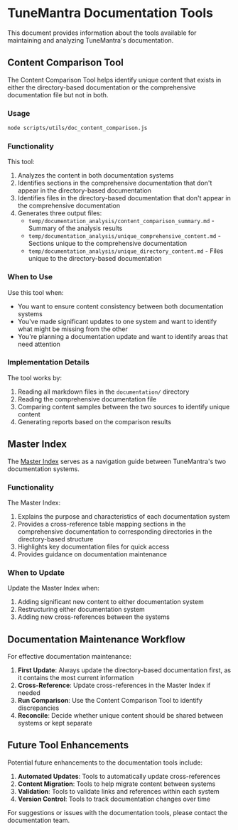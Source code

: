 # TuneMantra Documentation Tools

This document provides information about the tools available for maintaining and analyzing TuneMantra's documentation.

## Content Comparison Tool

The Content Comparison Tool helps identify unique content that exists in either the directory-based documentation or the comprehensive documentation file but not in both.

### Usage

```bash
node scripts/utils/doc_content_comparison.js
```

### Functionality

This tool:

1. Analyzes the content in both documentation systems
2. Identifies sections in the comprehensive documentation that don't appear in the directory-based documentation
3. Identifies files in the directory-based documentation that don't appear in the comprehensive documentation
4. Generates three output files:
   - `temp/documentation_analysis/content_comparison_summary.md` - Summary of the analysis results
   - `temp/documentation_analysis/unique_comprehensive_content.md` - Sections unique to the comprehensive documentation
   - `temp/documentation_analysis/unique_directory_content.md` - Files unique to the directory-based documentation

### When to Use

Use this tool when:

- You want to ensure content consistency between both documentation systems
- You've made significant updates to one system and want to identify what might be missing from the other
- You're planning a documentation update and want to identify areas that need attention

### Implementation Details

The tool works by:

1. Reading all markdown files in the `documentation/` directory
2. Reading the comprehensive documentation file
3. Comparing content samples between the two sources to identify unique content
4. Generating reports based on the comparison results

## Master Index

The [Master Index](../MASTER_INDEX.md) serves as a navigation guide between TuneMantra's two documentation systems.

### Functionality

The Master Index:

1. Explains the purpose and characteristics of each documentation system
2. Provides a cross-reference table mapping sections in the comprehensive documentation to corresponding directories in the directory-based structure
3. Highlights key documentation files for quick access
4. Provides guidance on documentation maintenance

### When to Update

Update the Master Index when:

1. Adding significant new content to either documentation system
2. Restructuring either documentation system
3. Adding new cross-references between the systems

## Documentation Maintenance Workflow

For effective documentation maintenance:

1. **First Update**: Always update the directory-based documentation first, as it contains the most current information
2. **Cross-Reference**: Update cross-references in the Master Index if needed
3. **Run Comparison**: Use the Content Comparison Tool to identify discrepancies
4. **Reconcile**: Decide whether unique content should be shared between systems or kept separate

## Future Tool Enhancements

Potential future enhancements to the documentation tools include:

1. **Automated Updates**: Tools to automatically update cross-references
2. **Content Migration**: Tools to help migrate content between systems
3. **Validation**: Tools to validate links and references within each system
4. **Version Control**: Tools to track documentation changes over time

For suggestions or issues with the documentation tools, please contact the documentation team.